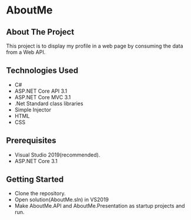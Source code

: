 # AboutMe

<!-- ABOUT THE PROJECT -->
## About The Project

This project is to display my profile in a web page by consuming the data from a Web API.

## Technologies Used

* C#
* ASP.NET Core API 3.1
* ASP.NET Core MVC 3.1
* .Net Standard class libraries
* Simple Injector
* HTML
* CSS


<!-- GETTING STARTED -->
## Prerequisites

* Visual Studio 2019(recommended).
* ASP.NET Core 3.1

## Getting Started

* Clone the repository.
* Open solution(AboutMe.sln) in VS2019
* Make AboutMe.API and AboutMe.Presentation as startup projects and run.
